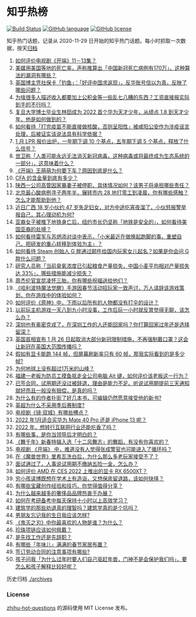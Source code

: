 # 知乎热榜
[![Build Status](https://github.com/ToWeLong/zhihu-hot-questions/workflows/CI/badge.svg)](https://github.com/ToWeLong/zhihu-hot-questions/actions)
[![GitHub language](https://img.shields.io/badge/language-golang-orange.svg)](https://golang.org/)
[![GitHub license](https://img.shields.io/github/license/ToWeLong/zhihu-hot-questions)](https://github.com/ToWeLong/zhihu-hot-questions/blob/main/LICENSE)

知乎热门话题，记录从 2020-11-29 日开始的知乎热门话题。每小时抓取一次数据，按天[归档](./archives)

<!-- BEGIN -->

1. [如何评价电视剧《开端》11－13集？](https://www.zhihu.com/question/512253224)
1. [美媒用美国等地的死亡率，声称推算出「中国新冠死亡病例有170万」，这种算法的漏洞有哪些？](https://www.zhihu.com/question/512280709)
1. [英国博主凭社保卡「钓鱼」：「好评中国求返现」，反华账号信以为真，反映了哪些问题？](https://www.zhihu.com/question/512317435)
1. [为啥很多人描述收入都要加上公积金等一些乱七八糟的东西？工资直接报实际到手的不行吗？](https://www.zhihu.com/question/506113303)
1. [复旦大学博士毕业生林田成为 2022 首个华为天才少年，从绩点 1.8 到天才少年，他是如何做到的？](https://www.zhihu.com/question/511933255)
1. [如何看待「打完疫苗不能直接做核酸，否则呈阳性」被咸阳公安作为涉疫谣言处理，后被证实该说法具有科学依据？](https://www.zhihu.com/question/512348362)
1. [1 月 LPR 报价出炉，一年期下调 10 个基点，五年期下调 5 个基点，释放了什么信号？](https://www.zhihu.com/question/512439625)
1. [世卫称「人类可能永远无法消灭新冠病毒，这种病毒或将最终成为生态系统的一部分」，这意味着什么？](https://www.zhihu.com/question/512316870)
1. [《开端》王萌萌为何要下车？原因到底是什么？](https://www.zhihu.com/question/512408821)
1. [CFA 的含金量到底有多少？](https://www.zhihu.com/question/20004053)
1. [陕西一公司高管因家暴妻子被停职，具体情况如何？该男子将承担哪些责任？](https://www.zhihu.com/question/512437283)
1. [北京最心酸病例寻子两年半，辗转市内 28 地打零工到凌晨，你有哪些感触？怎么才能帮助到他？](https://www.zhihu.com/question/512380748)
1. [近日广西 18 岁小伙约 47 岁失足妇女，对方中途吃宵夜溜了，小伙怒报警举报自己，其心理动机为何?](https://www.zhihu.com/question/512396429)
1. [亚裔女子被推下地铁身亡后，纽约市长仍坚称「地铁是安全的」，如何看待美国亚裔的处境？](https://www.zhihu.com/question/512141629)
1. [如何看待雷军与苏炳添对谈中表示，「小米最近在做换起跑脚的事，重塑自己，把研发的重心转移到体验为主」？](https://www.zhihu.com/question/512328994)
1. [如何看待 Steam 创始人 G 胖通过邮件给国内玩家女儿起名？如果是你会问 G 胖什么问题？](https://www.zhihu.com/question/511945576)
1. [研究人员称「当前臭氧浓度已引起粮食产量损失，中国小麦平均相对产量损失达 33%」，哪些措施能减少损失？](https://www.zhihu.com/question/512139374)
1. [周杰伦官宣昆凌怀三胎，你有哪些祝福送给他们？](https://www.zhihu.com/question/512332121)
1. [《哈利波特魔法觉醒》手游因春节活动招玩家一致声讨，万人请辞该游戏策划，你在游戏中的体验如何？](https://www.zhihu.com/question/512443835)
1. [如何评价《原神》中，下雨以后所有的人物都没有打伞的设计？](https://www.zhihu.com/question/512289615)
1. [以前玩主机游戏一天八到九小时没事，工作后玩一小时就反胃觉得无聊，该怎么办？](https://www.zhihu.com/question/364435533)
1. [深圳也有奥密克戎了，在深圳工作的人还能回家吗？你打算回家过年还是选择留深？](https://www.zhihu.com/question/511884492)
1. [英国首相宣布 1 月 26 日起取消大部分新冠限制措施，不再强制戴口罩？这会让新冠在英国大范围传播吗？](https://www.zhihu.com/question/512430362)
1. [假如有显卡能跑 144 帧，但屏幕刷新率只有 60 帧，那我实际看到的是多少帧?](https://www.zhihu.com/question/506579674)
1. [为何地球上没有超过1万米的山峰？](https://www.zhihu.com/question/511219653)
1. [福建一老板为防员工摸鱼抠走全公司电脑 Alt 键，如何评价该老板这一行为？](https://www.zhihu.com/question/512460411)
1. [已签合同，试用期还没过被辞退，理由是能力不足。听说试用期提前三天通知就好而且一般没有赔偿，是真的吗？](https://www.zhihu.com/question/344662469)
1. [为什么有的作者扑街了好几本书，可编辑仍然愿意接受他的新书?](https://www.zhihu.com/question/500847311)
1. [英超为什么不采用季后赛制度?](https://www.zhihu.com/question/512073783)
1. [电视剧《镜·双城》有哪些槽点？](https://www.zhihu.com/question/511779150)
1. [2022 年1月适合买华为 Mate 40 Pro 还是 iPhone 13 呢？](https://www.zhihu.com/question/511444484)
1. [2022 年，想转行互联网行业还能吃香了吗？](https://www.zhihu.com/question/507835066)
1. [有哪些事，是你当领导后才明白的？](https://www.zhihu.com/question/27481653)
1. [《舞千年》新春特辑入选「十二风舞志」的舞蹈，有没有你喜欢的？](https://www.zhihu.com/question/512406283)
1. [电视剧 《开端》 中，难道没有人觉得张成警官也可能进入了循环吗？](https://www.zhihu.com/question/511863457)
1. [在《魔兽世界》里希瓦洗白后，为什么那么多老玩家接受不了？](https://www.zhihu.com/question/510466177)
1. [面试通过了，人事说试用期不缴纳五险一金，怎么办？](https://www.zhihu.com/question/353323838)
1. [如何评价 AMD 在 CES 2022 上推出的显卡 RX 6500XT？](https://www.zhihu.com/question/509900173)
1. [穷小孩读博既想在学术上有造诣，又想保底留退路，该如何抉择？](https://www.zhihu.com/question/511609923)
1. [有哪些宝藏创作经验和技巧，你觉得值得分享？](https://www.zhihu.com/question/512165766)
1. [为什么越来越多的奢侈品品牌热衷于办展？](https://www.zhihu.com/question/512459106)
1. [如何在考研备考中每天保持十小时以上高效学习？](https://www.zhihu.com/question/512285651)
1. [建筑学的那些劝退真的理智吗？建筑学真的是个坑吗？](https://www.zhihu.com/question/511990205)
1. [男朋友忘记我的生日我应该怎样?](https://www.zhihu.com/question/512383373)
1. [《鬼灭之刃》中你最喜欢的人物是谁？为什么？](https://www.zhihu.com/question/509780040)
1. [珍珠项链应该如何佩戴？](https://www.zhihu.com/question/21616078)
1. [是先找工作还是先辞职？](https://www.zhihu.com/question/511920872)
1. [有哪些「年味儿」满满的春节家居布置？](https://www.zhihu.com/question/511521178)
1. [签订劳动合同的注意事项有哪些?](https://www.zhihu.com/question/283704070)
1. [孩子问我「为什么过年时要人们自己驱赶年兽，门神不是会保护我们吗」，要怎么和孩子解释比较好呢？](https://www.zhihu.com/question/511284937)

<!-- END -->

历史归档 [./archives](./archives)


### License
[zhihu-hot-questions](https://github.com/towelong/zhihu-hot-questions) 的源码使用 MIT License 发布。